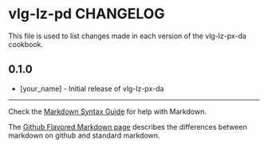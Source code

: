 vlg-lz-pd CHANGELOG
===================

This file is used to list changes made in each version of the vlg-lz-px-da cookbook.

0.1.0
-----
- [your_name] - Initial release of vlg-lz-px-da

- - -
Check the [Markdown Syntax Guide](http://daringfireball.net/projects/markdown/syntax) for help with Markdown.

The [Github Flavored Markdown page](http://github.github.com/github-flavored-markdown/) describes the differences between markdown on github and standard markdown.
